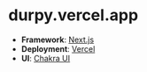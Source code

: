 # durpy.vercel.app

-   **Framework**: [Next.js](https://nextjs.org/)
-   **Deployment**: [Vercel](https://vercel.com)
-   **UI**: [Chakra UI](https://chakra-ui.com/)
